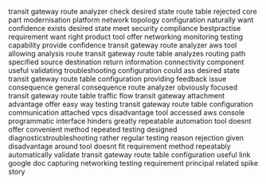 transit gateway route analyzer check desired state route table rejected core part modernisation platform network topology configuration naturally want confidence exists desired state meet security compliance bestpractise requirement want right product tool offer networking monitoring testing capability provide confidence transit gateway route analyzer aws tool allowing analysis route transit gateway route table analyzes routing path specified source destination return information connectivity component useful validating troubleshooting configuration could ass desired state transit gateway route table configuration providing feedback issue consequence general consequence route analyzer obviously focused transit gateway route table traffic flow transit gateway attachment advantage offer easy way testing transit gateway route table configuration communication attached vpcs disadvantage tool accessed aws console programmatic interface hinders greatly repeatable automation tool doesnt offer convenient method repeated testing designed diagnosticstroubleshooting rather regular testing reason rejection given disadvantage around tool doesnt fit requirement method repeatably automatically validate transit gateway route table configuration useful link google doc capturing networking testing requirement principal related spike story